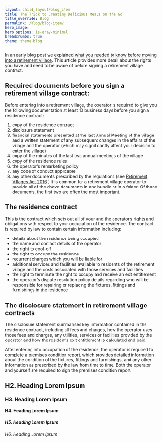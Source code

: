 ```yaml
---
layout: child_layout/blog_item
title: The Trick to Creating Delicious Meals on the Go
title_override: Blog
permalink: /blog/blog-item/
hero_image:
hero_options: is-gray-minimal
breadcrumbs: true
theme: theme-blog
---
```


In an early blog post we explained [what you needed to know before moving into a retirement village](#). This article provides more detail about the rights you have and need to be aware of before signing a retirement village contract.

## Required documents before you sign a retirement village contract:

Before entering into a retirement village, the operator is required to give you the following documentation at least 10 business days before you sign a residence contract:

1. copy of the residence contract
2. disclosure statement
3. financial statements presented at the last Annual Meeting of the village and a written statement of any subsequent changes in the affairs of the village and the operator (which may significantly affect your decision to enter the village)
4. copy of the minutes of the last two annual meetings of the village
5. copy of the residence rules
6. the operator’s remarketing policy
7. any code of conduct applicable
8. any other documents prescribed by the regulations (see [Retirement Villages Act 2016](#) )
It is common for a retirement village operator to provide all of the above documents in one bundle or in a folder. Of those documents, the first two are often the most important.

## The residence contract

This is the contract which sets out all of your and the operator’s rights and obligations with respect to your occupation of the residence. The contract is required by law to contain certain information including:

* details about the residence being occupied
* the name and contact details of the operator
* the right to cool-off
* the right to occupy the residence
* recurrent charges which you will be liable for
* additional services and facilities available to residents of the retirement village and the costs associated with those services and facilities
* the right to terminate the right to occupy and receive an exit entitlement
* the operator’s dispute resolution policy
details regarding who will be responsible for repairing or replacing the fixtures, fittings and furnishings in the residence

## The disclosure statement in retirement village contracts

The disclosure statement summarises key information contained in the residence contract, including all fees and charges, how the operator uses those fees and charges, any utilities, services or facilities provided by the operator and how the resident’s exit entitlement is calculated and paid.

After entering into occupation of the residence, the operator is required to complete a premises condition report, which provides detailed information about the condition of the fixtures, fittings and furnishings, and any other information as prescribed by the law from time to time. Both the operator and yourself are required to sign the premises condition report.

## H2. Heading Lorem Ipsum

### H3. Heading Lorem Ipsum

#### H4. Heading Lorem Ipsum

##### H5. Heading Lorem Ipsum

###### H6. Heading Lorem Ipsum